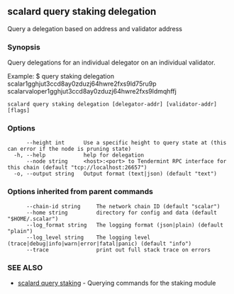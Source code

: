 ## scalard query staking delegation

Query a delegation based on address and validator address

### Synopsis

Query delegations for an individual delegator on an individual validator.

Example:
$ <appd> query staking delegation scalar1gghjut3ccd8ay0zduzj64hwre2fxs9ld75ru9p scalarvaloper1gghjut3ccd8ay0zduzj64hwre2fxs9ldmqhffj

```
scalard query staking delegation [delegator-addr] [validator-addr] [flags]
```

### Options

```
      --height int      Use a specific height to query state at (this can error if the node is pruning state)
  -h, --help            help for delegation
      --node string     <host>:<port> to Tendermint RPC interface for this chain (default "tcp://localhost:26657")
  -o, --output string   Output format (text|json) (default "text")
```

### Options inherited from parent commands

```
      --chain-id string     The network chain ID (default "scalar")
      --home string         directory for config and data (default "$HOME/.scalar")
      --log_format string   The logging format (json|plain) (default "plain")
      --log_level string    The logging level (trace|debug|info|warn|error|fatal|panic) (default "info")
      --trace               print out full stack trace on errors
```

### SEE ALSO

- [scalard query staking](scalard_query_staking.md) - Querying commands for the staking module
